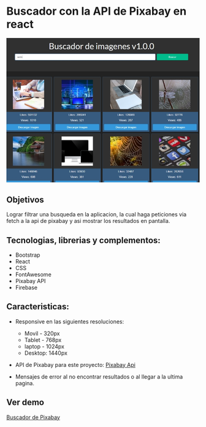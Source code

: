 # Buscador con la API de Pixabay en react

![imagen buscador de pixabay](/src/images/demo-buscador.jpg "imagen buscador de pixabay")

## Objetivos
Lograr filtrar una busqueda en la aplicacion, la cual haga peticiones via fetch a la api de pixabay y asi mostrar los resultados en pantalla.

## Tecnologias, librerias y complementos:
* Bootstrap
* React
* CSS
* FontAwesome
* Pixabay API
* Firebase

## Caracteristicas:
* Responsive en las siguientes resoluciones:
  * Movil - 320px
  * Tablet - 768px
  * laptop - 1024px
  * Desktop: 1440px

* API de Pixabay para este proyecto: [Pixabay Api](https://pixabay.com/api/docs/)
* Mensajes de error al no encontrar resultados o al llegar a la ultima pagina.

## Ver demo
[Buscador de Pixabay](https://buscador-de-pixabay.firebaseapp.com/)

